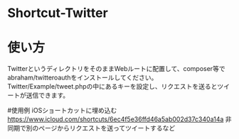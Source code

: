 # Shortcut-Twitter

# 使い方
TwitterというディレクトリをそのままWebルートに配置して、composer等でabraham/twitteroauthをインストールしてください。
Twitter/Example/tweet.phpの中にあるキーを設定し、リクエストを送るとツイートが送信できます。

#使用例
iOSショートカットに埋め込む
https://www.icloud.com/shortcuts/6ec4f5e36ffd46a5ab002d37c340a14a
非同期で別のページからリクエストを送ってツイートするなど

